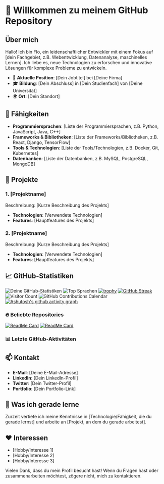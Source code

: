 # 👋 Willkommen zu meinem GitHub Repository

## Über mich

Hallo! Ich bin Flo, ein leidenschaftlicher Entwickler mit einem Fokus auf [dein Fachgebiet, z.B. Webentwicklung, Datenanalyse, maschinelles Lernen]. Ich liebe es, neue Technologien zu erforschen und innovative Lösungen für komplexe Probleme zu entwickeln.

- 💼 **Aktuelle Position**: [Dein Jobtitel] bei [Deine Firma]
- 🎓 **Bildung**: [Dein Abschluss] in [Dein Studienfach] von [Deine Universität]
- 🌍 **Ort**: [Dein Standort]

## 🌟 Fähigkeiten

- **Programmiersprachen**: [Liste der Programmiersprachen, z.B. Python, JavaScript, Java, C++]
- **Frameworks & Bibliotheken**: [Liste der Frameworks/Bibliotheken, z.B. React, Django, TensorFlow]
- **Tools & Technologien**: [Liste der Tools/Technologien, z.B. Docker, Git, Kubernetes]
- **Datenbanken**: [Liste der Datenbanken, z.B. MySQL, PostgreSQL, MongoDB]

## 🚀 Projekte

### 1. [Projektname]
Beschreibung: [Kurze Beschreibung des Projekts]
- **Technologien**: [Verwendete Technologien]
- **Features**: [Hauptfeatures des Projekts]

### 2. [Projektname]
Beschreibung: [Kurze Beschreibung des Projekts]
- **Technologien**: [Verwendete Technologien]
- **Features**: [Hauptfeatures des Projekts]

## 📈 GitHub-Statistiken

![Deine GitHub-Statistiken](https://github-readme-stats.vercel.app/api?username=Nightyonlyy&show_icons=true&theme=radical)
![Top Sprachen](https://github-readme-stats.vercel.app/api/top-langs/?username=Nightyonlyy&layout=compact&theme=radical)
[![trophy](https://github-profile-trophy.vercel.app/?username=Nightyonlyy)](https://github.com/ryo-ma/github-profile-trophy)
[![GitHub Streak](https://github-readme-streak-stats.herokuapp.com/?user=Nightyonlyy&theme=radical)](https://git.io/streak-stats)
![Visitor Count](https://profile-counter.glitch.me/Nightyonlyy/count.svg)
![GitHub Contributions Calendar](https://ghchart.rshah.org/Nightyonlyy)
[![Ashutosh's github activity graph](https://github-readme-activity-graph.vercel.app/graph?username=Nightyonlyy&theme=radical)](https://github.com/ashutosh00710/github-readme-activity-graph)



### 🔥 Beliebte Repositories
[![ReadMe Card](https://github-readme-stats.vercel.app/api/pin/?username=Nightyonlyy&repo=repo-name-1&theme=radical)](https://github.com/Nightyonlyy/MattermostSeamlessOnlineExtension)
[![ReadMe Card](https://github-readme-stats.vercel.app/api/pin/?username=Nightyonlyy&repo=repo-name-2&theme=radical)](https://github.com/Nightyonlyy/FileUploader)



### 📊 Letzte GitHub-Aktivitäten
<!--START_SECTION:activity-->
<!--END_SECTION:activity-->


## 📫 Kontakt

- **E-Mail**: [Deine E-Mail-Adresse]
- **LinkedIn**: [Dein LinkedIn-Profil]
- **Twitter**: [Dein Twitter-Profil]
- **Portfolio**: [Dein Portfolio-Link]

## 🌱 Was ich gerade lerne

Zurzeit vertiefe ich meine Kenntnisse in [Technologie/Fähigkeit, die du gerade lernst] und arbeite an [Projekt, an dem du gerade arbeitest].

## ❤️ Interessen

- [Hobby/Interesse 1]
- [Hobby/Interesse 2]
- [Hobby/Interesse 3]

Vielen Dank, dass du mein Profil besucht hast! Wenn du Fragen hast oder zusammenarbeiten möchtest, zögere nicht, mich zu kontaktieren.
